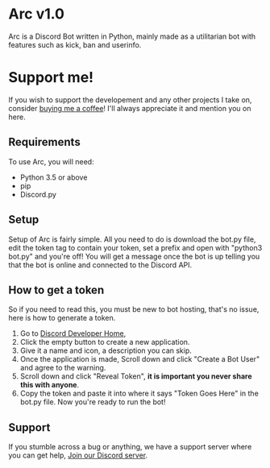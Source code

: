 # Arc v1.0
Arc is a Discord Bot written in Python, mainly made as a utilitarian bot with features such as kick, ban and userinfo.
# Support me!
If you wish to support the developement and any other projects I take on, consider [buying me a coffee](https://ko-fi.com/joshek)! I'll always appreciate it and mention you on here.
## Requirements
To use Arc, you will need:
* Python 3.5 or above
* pip
* Discord.py
## Setup
Setup of Arc is fairly simple.
All you need to do is download the bot.py file, edit the token tag to contain your token, set a prefix and open with "python3 bot.py" and you're off!
You will get a message once the bot is up telling you that the bot is online and connected to the Discord API.
## How to get a token
So if you need to read this, you must be new to bot hosting, that's no issue, here is how to generate a token.
1. Go to [Discord Developer Home](https://discordapp.com/developers/applications/me),
2. Click the empty button to create a new application.
3. Give it a name and icon, a description you can skip.
4. Once the application is made, Scroll down and click "Create a Bot User" and agree to the warning.
5. Scroll down and click "Reveal Token", **it is important you never share this with anyone**.
6. Copy the token and paste it into where it says "Token Goes Here" in the bot.py file.
Now you're ready to run the bot!
## Support
If you stumble across a bug or anything, we have a support server where you can get help, [Join our Discord server](https://discord.gg/cTMfa56).
